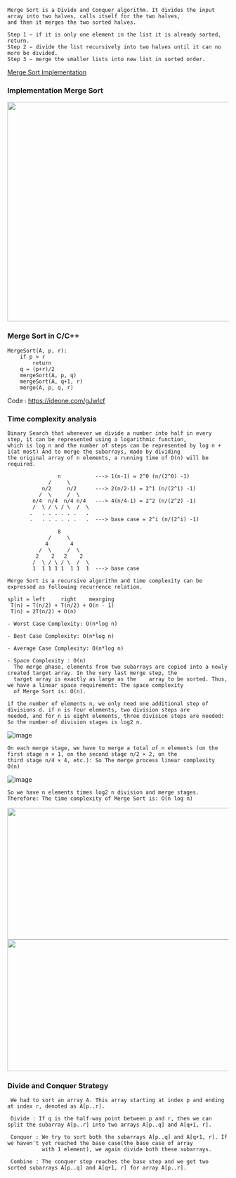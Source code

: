 ```
Merge Sort is a Divide and Conquer algorithm. It divides the input array into two halves, calls itself for the two halves, 
and then it merges the two sorted halves.
```
```
Step 1 − if it is only one element in the list it is already sorted, return.
Step 2 − divide the list recursively into two halves until it can no more be divided.
Step 3 − merge the smaller lists into new list in sorted order.
```
[Merge Sort Implementation](https://www.youtube.com/watch?v=JSceec-wEyw)

### Implementation Merge Sort

<img src="https://user-images.githubusercontent.com/59710234/171281571-2fbe15ce-c6cb-4dcb-a6a7-e38dd771e74b.png" width="600" height="500" />

### Merge Sort in C/C++
```
MergeSort(A, p, r):
    if p > r 
        return
    q = (p+r)/2
    mergeSort(A, p, q)
    mergeSort(A, q+1, r)
    merge(A, p, q, r)

```
Code : https://ideone.com/gJwIcf

### Time complexity analysis
```
Binary Search that whenever we divide a number into half in every step, it can be represented using a logarithmic function,
which is log n and the number of steps can be represented by log n + 1(at most) And to merge the subarrays, made by dividing 
the original array of n elements, a running time of O(n) will be required.

                n           ---> 1(n-1) = 2^0 (n/(2^0) -1)
             /     \
           n/2     n/2      ---> 2(n/2-1) = 2^1 (n/(2^1) -1)
          /  \     /  \ 
        n/4  n/4  n/4 n/4   ---> 4(n/4-1) = 2^2 (n/(2^2) -1)
        /  \ / \ / \  /  \
       .   . . . . . .   .  
       .   . . . . . .   .  ---> base case = 2^i (n/(2^i) -1)
               
                8
             /     \
            4       4
          /  \     /  \ 
         2    2   2    2
        /  \ / \ / \  /  \
        1  1 1 1 1  1 1  1  ---> base case
        
Merge Sort is a recursive algorithm and time complexity can be expressed as following recurrence relation.
       
split = left     right    mearging
 T(n) = T(n/2) + T(n/2) + O(n - 1)
 T(n) = 2T(n/2) + O(n)
```
```
- Worst Case Complexity: O(n*log n)

- Best Case Complexity: O(n*log n)
  
- Average Case Complexity: O(n*log n) 
  
- Space Complexity : O(n)
  The merge phase, elements from two subarrays are copied into a newly created target array. In the very last merge step, the 
  target array is exactly as large as the    array to be sorted. Thus, we have a linear space requirement: The space complexity
  of Merge Sort is: O(n).
```
```
if the number of elements n, we only need one additional step of divisions d. if n is four elements, two division steps are 
needed, and for n is eight elements, three division steps are needed: So the number of division stages is log2 n.
```
![image](https://user-images.githubusercontent.com/59710234/171356687-b9b702f9-8123-4d75-8a71-7d9dca67861f.png)

```
On each merge stage, we have to merge a total of n elements (on the first stage n × 1, on the second stage n/2 × 2, on the 
third stage n/4 × 4, etc.): So The merge process linear complexity O(n)
```
![image](https://user-images.githubusercontent.com/59710234/171356888-ab575043-869f-4b19-a11a-ed85ddc81452.png)

```
So we have n elements times log2 n division and merge stages. Therefore: The time complexity of Merge Sort is: O(n log n)
```

<img src="https://user-images.githubusercontent.com/59710234/171300770-8f4e643f-4f28-4c2f-b8b7-706089805e8d.png" width="800" height="300" />
<img src="https://user-images.githubusercontent.com/59710234/171300783-b5042917-6f9d-4520-bc1b-8168913359f9.png" width="800" height="300" />

### Divide and Conquer Strategy
```
 We had to sort an array A. This array starting at index p and ending at index r, denoted as A[p..r].
 
 Divide : If q is the half-way point between p and r, then we can split the subarray A[p..r] into two arrays A[p..q] and A[q+1, r].
 
 Conquer : We try to sort both the subarrays A[p..q] and A[q+1, r]. If we haven't yet reached the base case(the base case of array 
           with 1 element), we again divide both these subarrays.
 
 Combine : The conquer step reaches the base step and we get two sorted subarrays A[p..q] and A[q+1, r] for array A[p..r].
 
```
